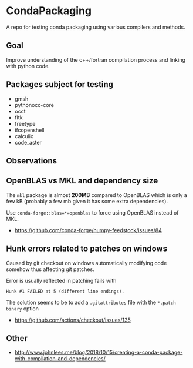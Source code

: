 # CondaPackaging

A repo for testing conda packaging using various compilers and methods.

## Goal
Improve understanding of the c++/fortran compilation process and linking with python code.

## Packages subject for testing

* gmsh
* pythonocc-core
* occt
* fltk
* freetype
* ifcopenshell
* calculix
* code_aster

 
## Observations

## OpenBLAS vs MKL and dependency size

The `mkl` package is almost __200MB__ compared to OpenBLAS which is only a few kB (probably a few mb given it has some
extra dependencies). 

Use `conda-forge::blas=*=openblas` to force using OpenBLAS instead of MKL.

* https://github.com/conda-forge/numpy-feedstock/issues/84

## Hunk errors related to patches on windows

Caused by git checkout on windows automatically modifying code somehow thus affecting git patches.

Error is usually reflected in patching fails with 

    Hunk #1 FAILED at 5 (different line endings).

The solution seems to be to add a `.gitattributes` file with the  `*.patch binary` option

* https://github.com/actions/checkout/issues/135 

## Other

* http://www.johnlees.me/blog/2018/10/15/creating-a-conda-package-with-compilation-and-dependencies/